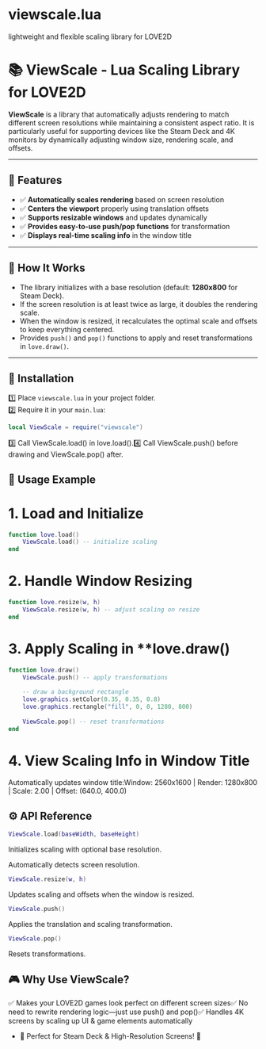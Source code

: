 # viewscale.lua
lightweight and flexible scaling library for LOVE2D


# 📚 ViewScale - Lua Scaling Library for LOVE2D

**ViewScale** is a library that automatically adjusts rendering to match different screen resolutions while maintaining a consistent aspect ratio. It is particularly useful for supporting devices like the Steam Deck and 4K monitors by dynamically adjusting window size, rendering scale, and offsets.

---

## 🌟 Features

- ✅ **Automatically scales rendering** based on screen resolution
- ✅ **Centers the viewport** properly using translation offsets
- ✅ **Supports resizable windows** and updates dynamically
- ✅ **Provides easy-to-use push/pop functions** for transformation
- ✅ **Displays real-time scaling info** in the window title

---

## 📌 How It Works

- The library initializes with a base resolution (default: **1280x800** for Steam Deck).
- If the screen resolution is at least twice as large, it doubles the rendering scale.
- When the window is resized, it recalculates the optimal scale and offsets to keep everything centered.
- Provides `push()` and `pop()` functions to apply and reset transformations in `love.draw()`.

---

## 🚀 Installation

1️⃣ Place `viewscale.lua` in your project folder.  
2️⃣ Require it in your `main.lua`:

```lua
local ViewScale = require("viewscale")
```

3️⃣ Call ViewScale.load() in love.load().4️⃣ Call ViewScale.push() before drawing and ViewScale.pop() after.

## 📝 Usage Example

# 1. Load and Initialize

```lua
function love.load()
    ViewScale.load() -- initialize scaling
end
```

# 2. Handle Window Resizing

```lua
function love.resize(w, h)
    ViewScale.resize(w, h) -- adjust scaling on resize
end
```

# 3. Apply Scaling in **love.draw()

```lua
function love.draw()
    ViewScale.push() -- apply transformations
    
    -- draw a background rectangle
    love.graphics.setColor(0.35, 0.35, 0.8)
    love.graphics.rectangle("fill", 0, 0, 1280, 800)
    
    ViewScale.pop() -- reset transformations
end
```

# 4. View Scaling Info in Window Title

Automatically updates window title:Window: 2560x1600 | Render: 1280x800 | Scale: 2.00 | Offset: (640.0, 400.0)

## ⚙️ API Reference

```lua
ViewScale.load(baseWidth, baseHeight)
```

Initializes scaling with optional base resolution.

Automatically detects screen resolution.

```lua
ViewScale.resize(w, h)
```

Updates scaling and offsets when the window is resized.

```lua
ViewScale.push()
```

Applies the translation and scaling transformation.

```lua
ViewScale.pop()
```

Resets transformations.

## 🎮 Why Use ViewScale?

✅ Makes your LOVE2D games look perfect on different screen sizes✅ No need to rewrite rendering logic—just use push() and pop()✅ Handles 4K screens by scaling up UI & game elements automatically

* 🎯 Perfect for Steam Deck & High-Resolution Screens! 🚀
